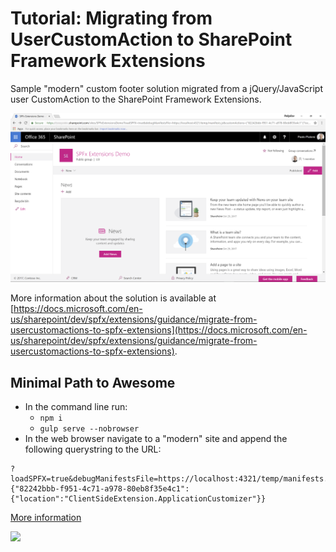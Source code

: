 # Tutorial: Migrating from UserCustomAction to SharePoint Framework Extensions

Sample "modern" custom footer solution migrated from a jQuery/JavaScript user CustomAction to the SharePoint Framework Extensions.

![The "modern" custom footer in action](../images/spfx-react-custom-footer-output.png)

More information about the solution is available at [https://docs.microsoft.com/en-us/sharepoint/dev/spfx/extensions/guidance/migrate-from-usercustomactions-to-spfx-extensions](https://docs.microsoft.com/en-us/sharepoint/dev/spfx/extensions/guidance/migrate-from-usercustomactions-to-spfx-extensions).

## Minimal Path to Awesome

- In the command line run:
  - `npm i`
  - `gulp serve --nobrowser`
- In the web browser navigate to a "modern" site and append the following querystring to the URL:

```
?loadSPFX=true&debugManifestsFile=https://localhost:4321/temp/manifests.js&customActions={"82242bbb-f951-4c71-a978-80eb8f35e4c1":{"location":"ClientSideExtension.ApplicationCustomizer"}}
```

[More information](../README.md)

<img src="https://telemetry.sharepointpnp.com/sp-dev-fx-extensions/tutorial-migrate-usercustomaction/02" />
